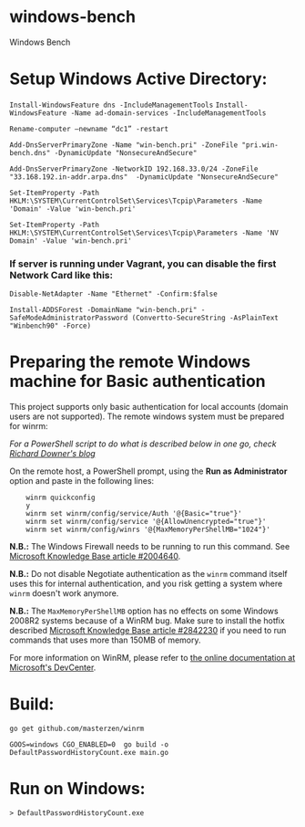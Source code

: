 # windows-bench
Windows Bench

# Setup Windows Active Directory:

`Install-WindowsFeature dns -IncludeManagementTools`
`Install-WindowsFeature -Name ad-domain-services -IncludeManagementTools`

`Rename-computer –newname “dc1” -restart`

`Add-DnsServerPrimaryZone -Name "win-bench.pri" -ZoneFile "pri.win-bench.dns" -DynamicUpdate "NonsecureAndSecure"`

`Add-DnsServerPrimaryZone -NetworkID 192.168.33.0/24 -ZoneFile "33.168.192.in-addr.arpa.dns"  -DynamicUpdate "NonsecureAndSecure"`

`Set-ItemProperty -Path HKLM:\SYSTEM\CurrentControlSet\Services\Tcpip\Parameters -Name 'Domain' -Value 'win-bench.pri'`

`Set-ItemProperty -Path HKLM:\SYSTEM\CurrentControlSet\Services\Tcpip\Parameters -Name 'NV Domain' -Value 'win-bench.pri'`

### If server is running under Vagrant, you can disable the first Network Card like this:
`Disable-NetAdapter -Name "Ethernet" -Confirm:$false`


`Install-ADDSForest -DomainName "win-bench.pri" -SafeModeAdministratorPassword (Convertto-SecureString -AsPlainText "Winbench90" -Force)`


# Preparing the remote Windows machine for Basic authentication
This project supports only basic authentication for local accounts (domain users are not supported). The remote windows system must be prepared for winrm:

_For a PowerShell script to do what is described below in one go, check [Richard Downer's blog](http://www.frontiertown.co.uk/2011/12/overthere-control-windows-from-java/)_

On the remote host, a PowerShell prompt, using the __Run as Administrator__ option and paste in the following lines:

		winrm quickconfig
		y
		winrm set winrm/config/service/Auth '@{Basic="true"}'
		winrm set winrm/config/service '@{AllowUnencrypted="true"}'
		winrm set winrm/config/winrs '@{MaxMemoryPerShellMB="1024"}'

__N.B.:__ The Windows Firewall needs to be running to run this command. See [Microsoft Knowledge Base article #2004640](http://support.microsoft.com/kb/2004640).

__N.B.:__ Do not disable Negotiate authentication as the `winrm` command itself uses this for internal authentication, and you risk getting a system where `winrm` doesn't work anymore.

__N.B.:__ The `MaxMemoryPerShellMB` option has no effects on some Windows 2008R2 systems because of a WinRM bug. Make sure to install the hotfix described [Microsoft Knowledge Base article #2842230](http://support.microsoft.com/kb/2842230) if you need to run commands that uses more than 150MB of memory.

For more information on WinRM, please refer to <a href="http://msdn.microsoft.com/en-us/library/windows/desktop/aa384426(v=vs.85).aspx">the online documentation at Microsoft's DevCenter</a>.




# Build:

`go get github.com/masterzen/winrm`

`GOOS=windows CGO_ENABLED=0  go build -o DefaultPasswordHistoryCount.exe main.go`

# Run on Windows:

`> DefaultPasswordHistoryCount.exe`
